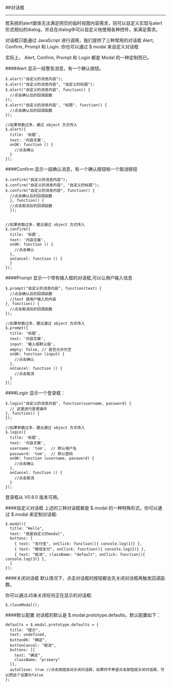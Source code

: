 ##对话框<hr>
若系统的alert窗体无法满足网页的临时视图内容需求，则可以自定义实现与alert形式相似的dialog，并且在dialog中可以自定义地使用各种控件，来满足需求。

对话框只能通过 JavaScript 进行调用，我们提供了三种常用的对话框 Alert, Confirm, Prompt 和 Login. 你也可以通过 $.modal 来自定义对话框

实际上， Alert, Confirm, Prompt 和 Login 都是 Modal 的一种定制而已。

####Alert
显示一段警告消息，有一个确认按钮。
```
$.alert("自定义的消息内容");
$.alert("自定义的消息内容", "自定义的标题");
$.alert("自定义的消息内容", function() {
  //点击确认后的回调函数
});
$.alert("自定义的消息内容", "标题", function() {
  //点击确认后的回调函数
});

//如果参数过多，通过 object 方式传入
$.alert({
  title: '标题',
  text: '内容文案',
  onOK: function () {
    //点击确认
  }
});
```
####Confirm
显示一段确认消息，有一个确认按钮和一个取消按钮
```
$.confirm("自定义的消息内容");
$.confirm("自定义的消息内容", "自定义的标题");
$.confirm("自定义的消息内容", function() {
  //点击确认后的回调函数
  }, function() {
  //点击取消后的回调函数
  });


//如果参数过多，建议通过 object 方式传入
$.confirm({
  title: '标题',
  text: '内容文案',
  onOK: function () {
    //点击确认
  },
  onCancel: function () {
  }
});
```
####Prompt
显示一个带有输入框的对话框,可以让用户输入信息
```
$.prompt("自定义的消息内容", function(text) {
  //点击确认后的回调函数
  //text 是用户输入的内容
}, function() {
  //点击取消后的回调函数
});

//如果参数过多，建议通过 object 方式传入
$.prompt({
  title: '标题',
  text: '内容文案',
  input: '输入框默认值',
  empty: false, // 是否允许为空
  onOK: function (input) {
    //点击确认
  },
  onCancel: function () {
    //点击取消
  }
});
```

####Login
显示一个登录框：
```
$.login("自定义的消息内容", function(username, password) {
  // 这里进行登录操作
}, function() {
});

//如果参数过多，建议通过 object 方式传入
$.login({
  title: '标题',
  text: '内容文案',
  username: 'tom',  // 默认用户名
  password: 'tom',  // 默认密码
  onOK: function (username, password) {
    //点击确认
  },
  onCancel: function () {
    //点击取消
  }
});
```
登录框从 V0.8.0 版本可用。

####自定义对话框
上述的三种对话框都是 $.modal 的一种特殊形式。你可以通过 $.modal 来定制对话框:
```
$.modal({
  title: "Hello",
  text: "我是自定义的modal",
  buttons: [
    { text: "支付宝", onClick: function(){ console.log(1)} },
    { text: "微信支付", onClick: function(){ console.log(2)} },
    { text: "取消", className: "default", onClick: function(){ console.log(3)} },
  ]
});
```
####关闭对话框
默认情况下，点击对话框的按钮都会先关闭对话框再触发回调函数。

你可以通过JS来关闭任何正在显示的对话框:
```
$.closeModal();
```
####默认配置
对话框的默认是 $.modal.prototype.defaults，默认配置如下：
```
defaults = $.modal.prototype.defaults = {
  title: "提示",
  text: undefined,
  buttonOK: "确定",
  buttonCancel: "取消",
  buttons: [{
    text: "确定",
    className: "primary"
  }],
  autoClose: true //点击按钮自动关闭对话框，如果你不希望点击按钮就关闭对话框，可以把这个设置为false
};
```